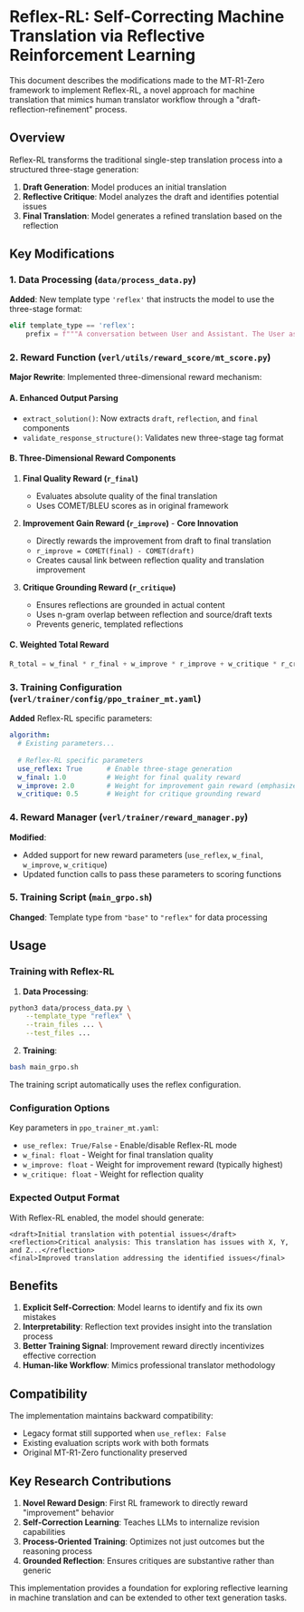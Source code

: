 # Reflex-RL: Self-Correcting Machine Translation via Reflective Reinforcement Learning

This document describes the modifications made to the MT-R1-Zero framework to implement Reflex-RL, a novel approach for machine translation that mimics human translator workflow through a "draft-reflection-refinement" process.

## Overview

Reflex-RL transforms the traditional single-step translation process into a structured three-stage generation:

1. **Draft Generation**: Model produces an initial translation
2. **Reflective Critique**: Model analyzes the draft and identifies potential issues  
3. **Final Translation**: Model generates a refined translation based on the reflection

## Key Modifications

### 1. Data Processing (`data/process_data.py`)

**Added**: New template type `'reflex'` that instructs the model to use the three-stage format:

```python
elif template_type == 'reflex':
    prefix = f"""A conversation between User and Assistant. The User asks for a translation from {src_lang_name} to {tgt_lang_name}, and the Assistant follows a reflective translation process. The Assistant first provides a draft translation, then reflects critically on the draft to identify potential issues, and finally provides a refined translation based on the reflection. The process follows this format: <draft>initial translation</draft><reflection>critical analysis of the draft</reflection><final>refined translation</final>. \n\nUser:{user_input}\nAssistant:"""
```

### 2. Reward Function (`verl/utils/reward_score/mt_score.py`)

**Major Rewrite**: Implemented three-dimensional reward mechanism:

#### A. Enhanced Output Parsing
- `extract_solution()`: Now extracts `draft`, `reflection`, and `final` components
- `validate_response_structure()`: Validates new three-stage tag format

#### B. Three-Dimensional Reward Components

1. **Final Quality Reward (`r_final`)**
   - Evaluates absolute quality of the final translation
   - Uses COMET/BLEU scores as in original framework

2. **Improvement Gain Reward (`r_improve`)** - **Core Innovation**
   - Directly rewards the improvement from draft to final translation
   - `r_improve = COMET(final) - COMET(draft)`
   - Creates causal link between reflection quality and translation improvement

3. **Critique Grounding Reward (`r_critique`)**
   - Ensures reflections are grounded in actual content
   - Uses n-gram overlap between reflection and source/draft texts
   - Prevents generic, templated reflections

#### C. Weighted Total Reward
```python
R_total = w_final * r_final + w_improve * r_improve + w_critique * r_critique
```

### 3. Training Configuration (`verl/trainer/config/ppo_trainer_mt.yaml`)

**Added** Reflex-RL specific parameters:

```yaml
algorithm:
  # Existing parameters...
  
  # Reflex-RL specific parameters
  use_reflex: True      # Enable three-stage generation
  w_final: 1.0          # Weight for final quality reward
  w_improve: 2.0        # Weight for improvement gain reward (emphasized)
  w_critique: 0.5       # Weight for critique grounding reward
```

### 4. Reward Manager (`verl/trainer/reward_manager.py`)

**Modified**: 
- Added support for new reward parameters (`use_reflex`, `w_final`, `w_improve`, `w_critique`)
- Updated function calls to pass these parameters to scoring functions

### 5. Training Script (`main_grpo.sh`)

**Changed**: Template type from `"base"` to `"reflex"` for data processing

## Usage

### Training with Reflex-RL

1. **Data Processing**:
```bash
python3 data/process_data.py \
    --template_type "reflex" \
    --train_files ... \
    --test_files ...
```

2. **Training**:
```bash
bash main_grpo.sh
```

The training script automatically uses the reflex configuration.

### Configuration Options

Key parameters in `ppo_trainer_mt.yaml`:

- `use_reflex: True/False` - Enable/disable Reflex-RL mode
- `w_final: float` - Weight for final translation quality
- `w_improve: float` - Weight for improvement reward (typically highest)
- `w_critique: float` - Weight for reflection quality

### Expected Output Format

With Reflex-RL enabled, the model should generate:

```
<draft>Initial translation with potential issues</draft>
<reflection>Critical analysis: This translation has issues with X, Y, and Z...</reflection>
<final>Improved translation addressing the identified issues</final>
```

## Benefits

1. **Explicit Self-Correction**: Model learns to identify and fix its own mistakes
2. **Interpretability**: Reflection text provides insight into the translation process  
3. **Better Training Signal**: Improvement reward directly incentivizes effective correction
4. **Human-like Workflow**: Mimics professional translator methodology

## Compatibility

The implementation maintains backward compatibility:
- Legacy format still supported when `use_reflex: False`
- Existing evaluation scripts work with both formats
- Original MT-R1-Zero functionality preserved

## Key Research Contributions

1. **Novel Reward Design**: First RL framework to directly reward "improvement" behavior
2. **Self-Correction Learning**: Teaches LLMs to internalize revision capabilities
3. **Process-Oriented Training**: Optimizes not just outcomes but the reasoning process
4. **Grounded Reflection**: Ensures critiques are substantive rather than generic

This implementation provides a foundation for exploring reflective learning in machine translation and can be extended to other text generation tasks.
